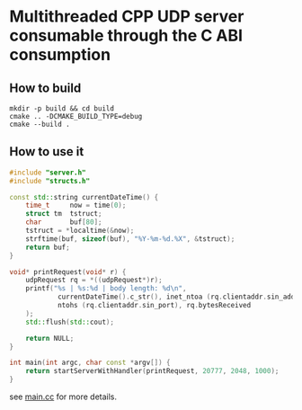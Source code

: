 # Multithreaded CPP UDP server consumable through the C ABI consumption

## How to build

```shell
mkdir -p build && cd build
cmake .. -DCMAKE_BUILD_TYPE=debug
cmake --build .
```

## How to use it

```cpp
#include "server.h"
#include "structs.h"

const std::string currentDateTime() {
    time_t     now = time(0);
    struct tm  tstruct;
    char       buf[80];
    tstruct = *localtime(&now);
    strftime(buf, sizeof(buf), "%Y-%m-%d.%X", &tstruct);
    return buf;
}

void* printRequest(void* r) {
    udpRequest rq = *((udpRequest*)r);
    printf("%s | %s:%d | body length: %d\n", 
            currentDateTime().c_str(), inet_ntoa (rq.clientaddr.sin_addr),
            ntohs (rq.clientaddr.sin_port), rq.bytesReceived
    );
    std::flush(std::cout);

    return NULL;
}

int main(int argc, char const *argv[]) {
    return startServerWithHandler(printRequest, 20777, 2048, 1000);
}
```

see [main.cc](src/main.cc) for more details.
